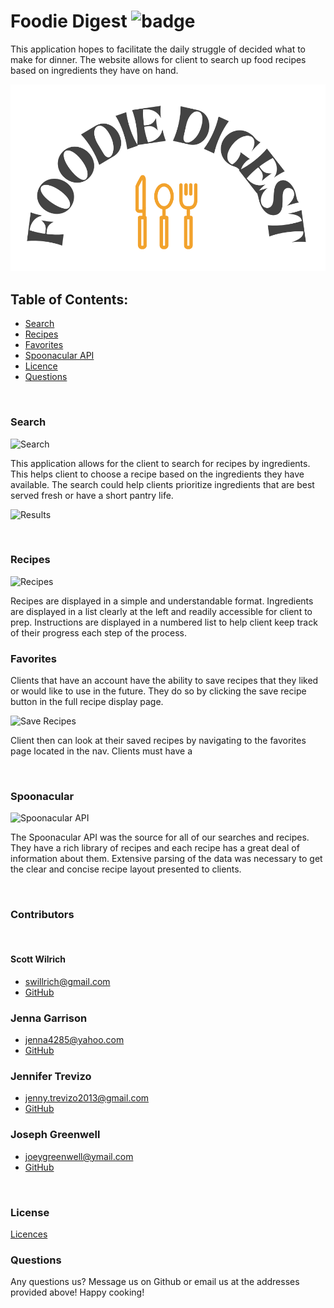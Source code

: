 # Foodie Digest ![badge](https://img.shields.io/badge/license-MIT-yellow.svg)
This application hopes to facilitate the daily struggle of decided what to make for dinner. The website allows for client to search up food recipes based on ingredients they have on hand. 


![Foodie Digest](public/images/non-transplogo.png)

## Table of Contents:
  * [Search](#search)
  * [Recipes](#recipes)
  * [Favorites](#favorites)
  * [Spoonacular API](#spoonacular)
  * [Licence](#license)
  * [Questions](#questions)
<br>

### Search

![Search](https://user-images.githubusercontent.com/78758382/117499283-a1aa6a80-af40-11eb-9c7b-09bad85caab0.png)

This application allows for the client to search for recipes by ingredients.  This helps client to choose a recipe based on the ingredients they have available. The search could help clients prioritize ingredients that are best served fresh or have a short pantry life. 

![Results]()

<br>

### Recipes

![Recipes]()

Recipes are displayed in a simple and understandable format. Ingredients are displayed in a list clearly at the left and readily accessible for client to prep. Instructions are displayed in a numbered list to help client keep track of their progress each step of the process.
<br>

### Favorites

Clients that have an account have the ability to save recipes that they liked or would like to use in the future. They do so by clicking the save recipe button in the full recipe display page.

![Save Recipes]()

Client then can look at their saved recipes by navigating to the favorites page located in the nav. Clients must have a 


<br>

### Spoonacular

![Spoonacular API]()

The Spoonacular API was the source for all of our searches and recipes. They have a rich library of recipes and each recipe has a great deal of information about them. Extensive parsing of the data was necessary to get the clear and concise recipe layout presented to clients.

<br>

### Contributors
<br>

#### Scott Wilrich 
* swillrich@gmail.com
* [GitHub](https://github.com/swillrich5)

### Jenna Garrison
* jenna4285@yahoo.com
* [GitHub](https://github.com/jenna4285)

### Jennifer Trevizo
* jenny.trevizo2013@gmail.com
* [GitHub](https://github.com/jtrevz)

### Joseph Greenwell
* joeygreenwell@ymail.com
* [GitHub](https://github.com/Jgreenwell93)

<br>

### License
[Licences](https://opensource.org/licenses/MIT)
<br>

### Questions
Any questions us? Message us on Github or email us at the addresses provided above! Happy cooking!
